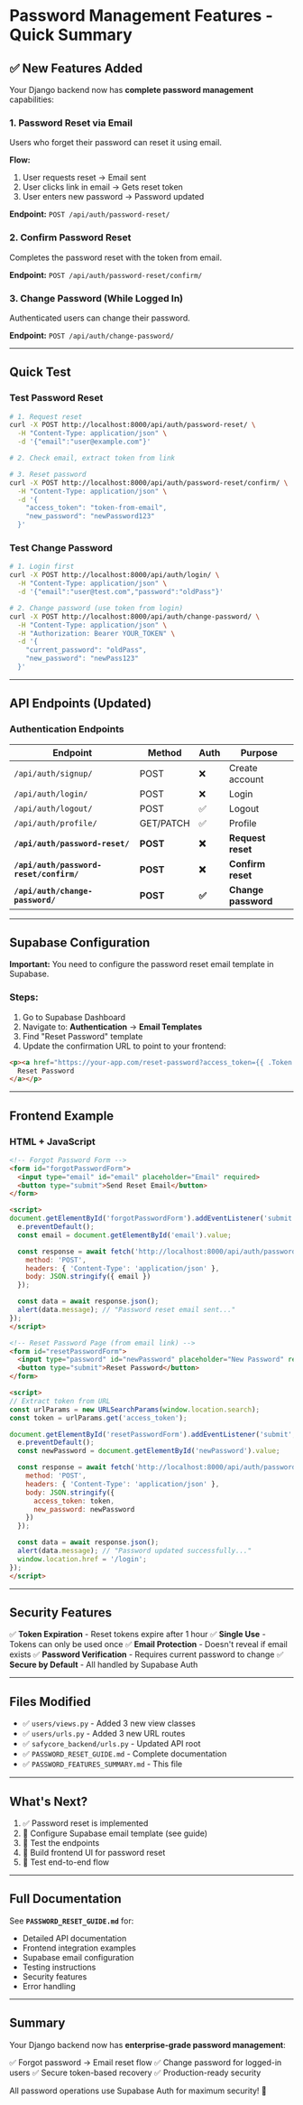 # Password Management Features - Quick Summary

## ✅ New Features Added

Your Django backend now has **complete password management** capabilities:

### 1. **Password Reset via Email**
Users who forget their password can reset it using email.

**Flow:**
1. User requests reset → Email sent
2. User clicks link in email → Gets reset token
3. User enters new password → Password updated

**Endpoint:** `POST /api/auth/password-reset/`

### 2. **Confirm Password Reset**
Completes the password reset with the token from email.

**Endpoint:** `POST /api/auth/password-reset/confirm/`

### 3. **Change Password (While Logged In)**
Authenticated users can change their password.

**Endpoint:** `POST /api/auth/change-password/`

---

## Quick Test

### Test Password Reset

```bash
# 1. Request reset
curl -X POST http://localhost:8000/api/auth/password-reset/ \
  -H "Content-Type: application/json" \
  -d '{"email":"user@example.com"}'

# 2. Check email, extract token from link

# 3. Reset password
curl -X POST http://localhost:8000/api/auth/password-reset/confirm/ \
  -H "Content-Type: application/json" \
  -d '{
    "access_token": "token-from-email",
    "new_password": "newPassword123"
  }'
```

### Test Change Password

```bash
# 1. Login first
curl -X POST http://localhost:8000/api/auth/login/ \
  -H "Content-Type: application/json" \
  -d '{"email":"user@test.com","password":"oldPass"}'

# 2. Change password (use token from login)
curl -X POST http://localhost:8000/api/auth/change-password/ \
  -H "Content-Type: application/json" \
  -H "Authorization: Bearer YOUR_TOKEN" \
  -d '{
    "current_password": "oldPass",
    "new_password": "newPass123"
  }'
```

---

## API Endpoints (Updated)

### Authentication Endpoints

| Endpoint | Method | Auth | Purpose |
|----------|--------|------|---------|
| `/api/auth/signup/` | POST | ❌ | Create account |
| `/api/auth/login/` | POST | ❌ | Login |
| `/api/auth/logout/` | POST | ✅ | Logout |
| `/api/auth/profile/` | GET/PATCH | ✅ | Profile |
| **`/api/auth/password-reset/`** | **POST** | **❌** | **Request reset** |
| **`/api/auth/password-reset/confirm/`** | **POST** | **❌** | **Confirm reset** |
| **`/api/auth/change-password/`** | **POST** | **✅** | **Change password** |

---

## Supabase Configuration

**Important:** You need to configure the password reset email template in Supabase.

### Steps:

1. Go to Supabase Dashboard
2. Navigate to: **Authentication** → **Email Templates**
3. Find "Reset Password" template
4. Update the confirmation URL to point to your frontend:

```html
<p><a href="https://your-app.com/reset-password?access_token={{ .Token }}&type=recovery">
  Reset Password
</a></p>
```

---

## Frontend Example

### HTML + JavaScript

```html
<!-- Forgot Password Form -->
<form id="forgotPasswordForm">
  <input type="email" id="email" placeholder="Email" required>
  <button type="submit">Send Reset Email</button>
</form>

<script>
document.getElementById('forgotPasswordForm').addEventListener('submit', async (e) => {
  e.preventDefault();
  const email = document.getElementById('email').value;

  const response = await fetch('http://localhost:8000/api/auth/password-reset/', {
    method: 'POST',
    headers: { 'Content-Type': 'application/json' },
    body: JSON.stringify({ email })
  });

  const data = await response.json();
  alert(data.message); // "Password reset email sent..."
});
</script>

<!-- Reset Password Page (from email link) -->
<form id="resetPasswordForm">
  <input type="password" id="newPassword" placeholder="New Password" required>
  <button type="submit">Reset Password</button>
</form>

<script>
// Extract token from URL
const urlParams = new URLSearchParams(window.location.search);
const token = urlParams.get('access_token');

document.getElementById('resetPasswordForm').addEventListener('submit', async (e) => {
  e.preventDefault();
  const newPassword = document.getElementById('newPassword').value;

  const response = await fetch('http://localhost:8000/api/auth/password-reset/confirm/', {
    method: 'POST',
    headers: { 'Content-Type': 'application/json' },
    body: JSON.stringify({
      access_token: token,
      new_password: newPassword
    })
  });

  const data = await response.json();
  alert(data.message); // "Password updated successfully..."
  window.location.href = '/login';
});
</script>
```

---

## Security Features

✅ **Token Expiration** - Reset tokens expire after 1 hour
✅ **Single Use** - Tokens can only be used once
✅ **Email Protection** - Doesn't reveal if email exists
✅ **Password Verification** - Requires current password to change
✅ **Secure by Default** - All handled by Supabase Auth

---

## Files Modified

- ✅ `users/views.py` - Added 3 new view classes
- ✅ `users/urls.py` - Added 3 new URL routes
- ✅ `safycore_backend/urls.py` - Updated API root
- ✅ `PASSWORD_RESET_GUIDE.md` - Complete documentation
- ✅ `PASSWORD_FEATURES_SUMMARY.md` - This file

---

## What's Next?

1. ✅ Password reset is implemented
2. 🔲 Configure Supabase email template (see guide)
3. 🔲 Test the endpoints
4. 🔲 Build frontend UI for password reset
5. 🔲 Test end-to-end flow

---

## Full Documentation

See **`PASSWORD_RESET_GUIDE.md`** for:
- Detailed API documentation
- Frontend integration examples
- Supabase email configuration
- Testing instructions
- Security features
- Error handling

---

## Summary

Your Django backend now has **enterprise-grade password management**:

✅ Forgot password → Email reset flow
✅ Change password for logged-in users
✅ Secure token-based recovery
✅ Production-ready security

All password operations use Supabase Auth for maximum security! 🔐
